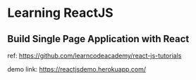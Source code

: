 # Learning ReactJS 

## Build Single Page Application with React

ref: https://github.com/learncodeacademy/react-js-tutorials

demo link: https://reactjsdemo.herokuapp.com/

